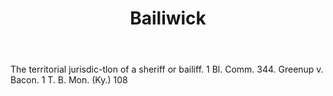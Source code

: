 ---
title: Bailiwick
letter: B
permalink: "/definitions/bailiwick.html"
body: The territorial jurisdic-tlon of a sheriff or bailiff. 1 Bl. Comm. 344. Greenup
  v. Bacon. 1 T. B. Mon. (Ky.) 108
published_at: '2018-07-07'
source: Black's Law Dictionary
layout: post
---